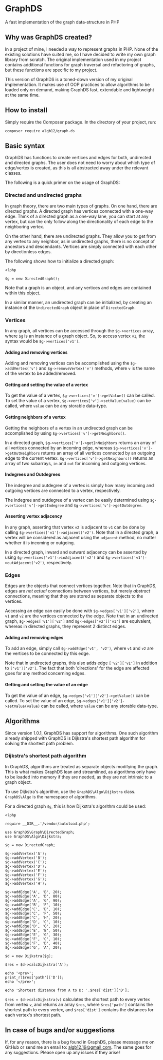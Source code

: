 # GraphDS
A fast implementation of the graph data-structure in PHP

## Why was GraphDS created?
In a project of mine, I needed a way to represent graphs in PHP. None of the existing solutions have suited me, so I have decided to write my own graph library from scratch. The original implementation used in my project contains additional functions for graph traversal and refactoring of graphs, but these functions are specific to my project.

This version of GraphDS is a toned-down version of my original implementation. It makes use of OOP practices to allow algorithms to be loaded only on demand, making GraphDS fast, extendable and lightweight at the same time.

## How to install
Simply require the Composer package. In the directory of your project, run:

`composer require algb12/graph-ds`

## Basic syntax
GraphDS has functions to create vertices and edges for both, undirected and directed graphs. The user does not need to worry about which type of edge/vertex is created, as this is all abstracted away under the relevant classes.

The following is a quick primer on the usage of GraphDS:

### Directed and undirected graphs
In graph theory, there are two main types of graphs. On one hand, there are directed graphs. A directed graph has vertices connected with a one-way edge. Think of a directed graph as a one-way lane, you can start at any vertex, but can the only follow along the directionality of each edge to the neighboring vertex.

On the other hand, there are undirected graphs. They allow you to get from any vertex to any neighbor, as in undirected graphs, there is no concept of ancestors and descendants. Vertices are simply connected with each other by directionless edges.

The following shows how to initialize a directed graph:

```
<?php

$g = new DirectedGraph();
```

Note that a graph is an object, and any vertices and edges are contained within this object.

In a similar manner, an undirected graph can be initialized, by creating an instance of the `UndirectedGraph` object in place of `DirectedGraph`.

### Vertices
In any graph, all vertices can be accessed through the `$g->vertices` array, where `$g` is an instance of a graph object. So, to access vertex `v1`, the syntax would be `$g->vertices['v1']`.

#### Adding and removing vertices
Adding and removing vertices can be accomplished using the `$g->addVertex('v')` and `$g->removeVertex('v')` methods, where `v` is the name of the vertex to be added/removed.

#### Getting and setting the value of a vertex
To get the value of a vertex, `$g->vertices['v']->getValue()` can be called. To set the value of a vertex, `$g->vertices['v']->setValue(value)` can be called, where `value` can be any storable data-type.

#### Getting neighbors of a vertex
Getting the neighbors of a vertex in an undirected graph can be accomplished by using `$g->vertices['v']->getNeighbors()`.

In a directed graph, `$g->vertices['v']->getInNeighbors` returns an array of all vertices connected by an incoming edge, whereas `$g->vertices['v']->getOutNeighbors` returns an array of all vertices connected by an outgoing edge to the current vertex. `$g->vertices['v']->getNeighbors()` returns an array of two subarrays, `in` and `out` for incoming and outgoing vertices.

#### Indegrees and Outdegrees
The indegree and outdegree of a vertex is simply how many incoming and outgoing vertices are connected to a vertex, respectively.

The indegree and outdegree of a vertex can be easily determined using `$g->vertices['v']->getIndegree` and `$g->vertices['v']->getOutdegree`.

#### Asserting vertex adjacency
In any graph, asserting that vertex `v2` is adjacent to `v1` can be done by calling `$g->vertices['v1']->adjacent('v2')`. Note that in a directed graph, a vertex will be considered as adjacent using the `adjacent` method, no matter whether it is incoming or outgoing.

In a directed graph, inward and outward adjacency can be asserted by using `$g->vertices['v1']->inAdjacent('v2')` and `$g->vertices['v1']->outAdjacent('v2')`, respectively.

### Edges
Edges are the objects that connect vertices together. Note that in GraphDS, edges are _not actual_ connections between vertices, but merely _abstract_ connections, meaning that they are stored as separate objects to the vertices.

Accessing an edge can easily be done with `$g->edges['v1']['v2']`, where `v1` and `v2` are the vertices connected by the edge. Note that in an undirected graph, `$g->edges['v1']['v2']` and `$g->edges['v2']['v1']` are equivalent, whereas in directed graphs, they represent 2 distinct edges.

#### Adding and removing edges
To add an edge, simply call `$g->addEdge('v1', 'v2')`, where `v1` and `v2` are the vertices to be connected by this edge.

Note that in undirected graphs, this also adds edge `['v2']['v1']` in addition to `['v1']['v2']`. The fact that both 'directions' for the edge are affected goes for any method concerning edges.

#### Getting and setting the value of an edge
To get the value of an edge, `$g->edges['v1']['v2']->getValue()` can be called. To set the value of an edge, `$g->edges['v1']['v2']->setValue(value)` can be called, where `value` can be any storable data-type.

## Algorithms
Since version 1.0.1, GraphDS has support for algorithms. One such algorithm already shipped with GraphDS is Dijkstra's shortest path algorithm for solving the shortest path problem.

### Dijkstra's shortest path algorithm
In GraphDS, algorithms are treated as separate objects modifying the graph. This is what makes GraphDS lean and streamlined, as algorithms only have to be loaded into memory if they are needed, as they are not intrinsic to a graph object.

To use Dijkstra's algorithm, use the `GraphDS\Algo\Dijkstra` class. `GraphDS\Algo` is the namespace of algorithms.

For a directed graph `$g`, this is how Dijkstra's algorithm could be used:

```
<?php

require __DIR__.'/vendor/autoload.php';

use GraphDS\Graph\DirectedGraph;
use GraphDS\Algo\Dijkstra;

$g = new DirectedGraph;

$g->addVertex('A');
$g->addVertex('B');
$g->addVertex('C');
$g->addVertex('D');
$g->addVertex('E');
$g->addVertex('F');
$g->addVertex('G');
$g->addVertex('H');

$g->addEdge('A', 'B', 20);
$g->addEdge('A', 'D', 80);
$g->addEdge('A', 'G', 90);
$g->addEdge('B', 'F', 10);
$g->addEdge('C', 'D', 10);
$g->addEdge('C', 'F', 50);
$g->addEdge('C', 'H', 20);
$g->addEdge('D', 'C', 10);
$g->addEdge('D', 'G', 20);
$g->addEdge('E', 'B', 50);
$g->addEdge('E', 'G', 30);
$g->addEdge('F', 'C', 10);
$g->addEdge('F', 'D', 40);
$g->addEdge('G', 'A', 20);

$d = new Dijkstra($g);

$res = $d->calcDijkstra('A');

echo '<pre>';
print_r($res['path']['D']);
echo '</pre>';

echo 'Shortest distance from A to D: '.$res['dist']['D'];
```

`$res = $d->calcDijkstra(v)` calculates the shortest path to every vertex from vertex `v`, and returns an array `$res`, where `$res['path']` contains the shortest path to every vertex, and `$res['dist']` contains the distances for each vertex's shortest path.

## In case of bugs and/or suggestions
If, for any reason, there is a bug found in GraphDS, please message me on GitHub or send me an email to: <algb12.19@gmail.com>. The same goes for any suggestions. Please open up any issues if they arise!
